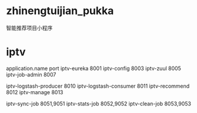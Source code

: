 # zhinengtuijian_pukka
智能推荐项目小程序
# iptv
application.name	    port
iptv-eureka             8001
iptv-config             8003
iptv-zuul               8005
iptv-job-admin          8007

iptv-logstash-producer  8010
iptv-logstash-consumer  8011
iptv-recommend          8012
iptv-manage             8013


iptv-sync-job           8051,9051
iptv-stats-job          8052,9052
iptv-clean-job          8053,9053
